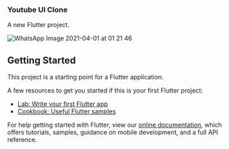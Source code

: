 ### Youtube UI Clone

A new Flutter project.

![WhatsApp Image 2021-04-01 at 01 21 46](https://user-images.githubusercontent.com/67560900/113202797-d7e13400-9288-11eb-9020-2c624a7db341.jpeg)

## Getting Started

This project is a starting point for a Flutter application.

A few resources to get you started if this is your first Flutter project:

- [Lab: Write your first Flutter app](https://flutter.dev/docs/get-started/codelab)
- [Cookbook: Useful Flutter samples](https://flutter.dev/docs/cookbook)

For help getting started with Flutter, view our
[online documentation](https://flutter.dev/docs), which offers tutorials,
samples, guidance on mobile development, and a full API reference.
